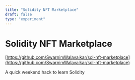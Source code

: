 ```yaml
---
title: "Solidity NFT Marketplace"
draft: false
type: "experiment"
---
```


# Solidity NFT Marketplace

[https://github.com/SwarnimWalavalkar/sol-nft-marketplace](https://github.com/SwarnimWalavalkar/sol-nft-marketplace)

A quick weekend hack to learn Solidity
